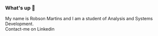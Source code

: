 ### What's up 👋

 My name is Robson Martins and I am a student of Analysis and Systems Development.<br/>
 Contact-me on Linkedin


